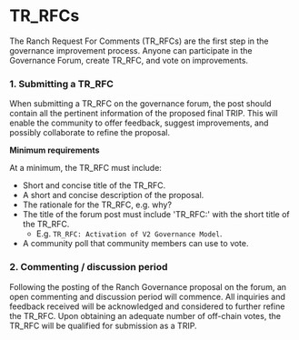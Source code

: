 # TR\_RFCs

The Ranch Request For Comments (TR\_RFCs) are the first step in the governance improvement process. Anyone can participate in the Governance Forum, create TR\_RFC, and vote on improvements. ​

### 1. Submitting a TR\_RFC <a href="#1.-submitting-an-arc" id="1.-submitting-an-arc"></a>

When submitting a TR\_RFC on the governance forum, the post should contain all the pertinent information of the proposed final TRIP. This will enable the community to offer feedback, suggest improvements, and possibly collaborate to refine the proposal.

**Minimum requirements**

At a minimum, the TR\_RFC must include:

* Short and concise title of the TR\_RFC.
* A short and concise description of the proposal.
* The rationale for the TR\_RFC, e.g. why?
* The title of the forum post must include 'TR\_RFC:' with the short title of the TR\_RFC.&#x20;
  * E.g. `TR_RFC: Activation of V2 Governance Model`.
* A community poll that community members can use to vote.

### 2. Commenting / discussion period <a href="#2.-commenting-discussion-period" id="2.-commenting-discussion-period"></a>

Following the posting of the Ranch Governance proposal on the forum, an open commenting and discussion period will commence. All inquiries and feedback received will be acknowledged and considered to further refine the TR\_RFC. Upon obtaining an adequate number of off-chain votes, the TR\_RFC will be qualified for submission as a TRIP. &#x20;
